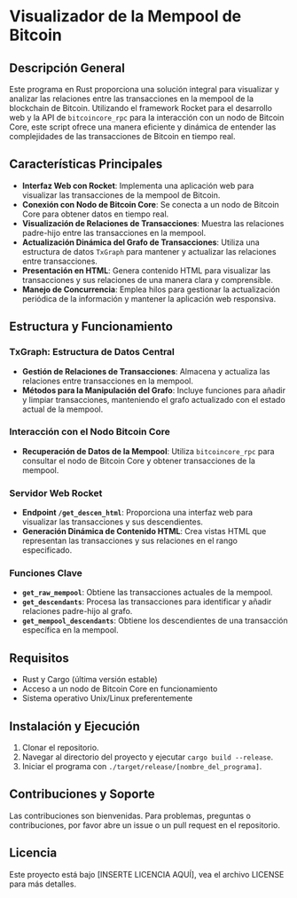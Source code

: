 # Visualizador de la Mempool de Bitcoin

## Descripción General

Este programa en Rust proporciona una solución integral para visualizar y analizar las relaciones entre las transacciones en la mempool de la blockchain de Bitcoin. Utilizando el framework Rocket para el desarrollo web y la API de `bitcoincore_rpc` para la interacción con un nodo de Bitcoin Core, este script ofrece una manera eficiente y dinámica de entender las complejidades de las transacciones de Bitcoin en tiempo real.

## Características Principales

- **Interfaz Web con Rocket**: Implementa una aplicación web para visualizar las transacciones de la mempool de Bitcoin.
- **Conexión con Nodo de Bitcoin Core**: Se conecta a un nodo de Bitcoin Core para obtener datos en tiempo real.
- **Visualización de Relaciones de Transacciones**: Muestra las relaciones padre-hijo entre las transacciones en la mempool.
- **Actualización Dinámica del Grafo de Transacciones**: Utiliza una estructura de datos `TxGraph` para mantener y actualizar las relaciones entre transacciones.
- **Presentación en HTML**: Genera contenido HTML para visualizar las transacciones y sus relaciones de una manera clara y comprensible.
- **Manejo de Concurrencia**: Emplea hilos para gestionar la actualización periódica de la información y mantener la aplicación web responsiva.

## Estructura y Funcionamiento

### TxGraph: Estructura de Datos Central

- **Gestión de Relaciones de Transacciones**: Almacena y actualiza las relaciones entre transacciones en la mempool.
- **Métodos para la Manipulación del Grafo**: Incluye funciones para añadir y limpiar transacciones, manteniendo el grafo actualizado con el estado actual de la mempool.

### Interacción con el Nodo Bitcoin Core

- **Recuperación de Datos de la Mempool**: Utiliza `bitcoincore_rpc` para consultar el nodo de Bitcoin Core y obtener transacciones de la mempool.

### Servidor Web Rocket

- **Endpoint `/get_descen_html`**: Proporciona una interfaz web para visualizar las transacciones y sus descendientes.
- **Generación Dinámica de Contenido HTML**: Crea vistas HTML que representan las transacciones y sus relaciones en el rango especificado.

### Funciones Clave

- **`get_raw_mempool`**: Obtiene las transacciones actuales de la mempool.
- **`get_descendants`**: Procesa las transacciones para identificar y añadir relaciones padre-hijo al grafo.
- **`get_mempool_descendants`**: Obtiene los descendientes de una transacción específica en la mempool.

## Requisitos

- Rust y Cargo (última versión estable)
- Acceso a un nodo de Bitcoin Core en funcionamiento
- Sistema operativo Unix/Linux preferentemente

## Instalación y Ejecución

1. Clonar el repositorio.
2. Navegar al directorio del proyecto y ejecutar `cargo build --release`.
3. Iniciar el programa con `./target/release/[nombre_del_programa]`.

## Contribuciones y Soporte

Las contribuciones son bienvenidas. Para problemas, preguntas o contribuciones, por favor abre un issue o un pull request en el repositorio.

## Licencia

Este proyecto está bajo [INSERTE LICENCIA AQUÍ], vea el archivo LICENSE para más detalles.



